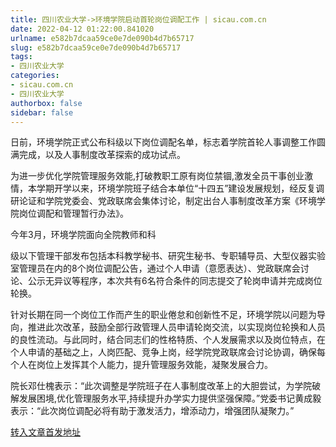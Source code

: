 ```yaml
---
title: 四川农业大学->环境学院启动首轮岗位调配工作 | sicau.com.cn
date: 2022-04-12 01:22:00.841020
urlname: e582b7dcaa59ce0e7de090b4d7b65717
slug: e582b7dcaa59ce0e7de090b4d7b65717
tags: 
- 四川农业大学
categories:
- sicau.com.cn
- 四川农业大学
authorbox: false
sidebar: false
---
```

日前，环境学院正式公布科级以下岗位调配名单，标志着学院首轮人事调整工作圆满完成，以及人事制度改革探索的成功试点。

为进一步优化学院管理服务效能,打破教职工原有岗位禁锢,激发全员干事创业激情，本学期开学以来，环境学院班子结合本单位“十四五”建设发展规划，经反复调研论证和学院党委会、党政联席会集体讨论，制定出台人事制度改革方案《环境学院岗位调配和管理暂行办法》。

今年3月，环境学院面向全院教师和科
<!--more-->
级以下管理干部发布包括本科教学秘书、研究生秘书、专职辅导员、大型仪器实验室管理员在内的8个岗位调配公告，通过个人申请（意愿表达）、党政联席会讨论、公示无异议等程序，本次共有6名符合条件的同志提交了轮岗申请并完成岗位轮换。

针对长期在同一个岗位工作而产生的职业倦怠和创新性不足，环境学院以问题为导向，推进此次改革，鼓励全部行政管理人员申请轮岗交流，以实现岗位轮换和人员的良性流动。与此同时，结合同志们的性格特质、个人发展需求以及岗位特点，在个人申请的基础之上，人岗匹配、竞争上岗，经学院党政联席会讨论协调，确保每个人在岗位上发挥其个人能力，提升管理服务效能，凝聚发展合力。

院长邓仕槐表示：“此次调整是学院班子在人事制度改革上的大胆尝试，为学院破解发展困境,优化管理服务水平,持续提升办学实力提供坚强保障。”党委书记黄成毅表示：“此次岗位调配必将有助于激发活力，增添动力，增强团队凝聚力。”



[转入文章首发地址](https://news.sicau.edu.cn/info/1078/67289.htm)